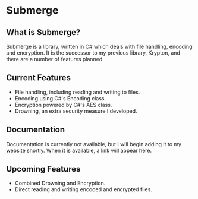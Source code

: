 # Submerge

## What is Submerge?
Submerge is a library, written in C# which deals with file handling, encoding and encryption. It is the successor to my previous library, Krypton, and there are a number of features planned.

## Current Features
- File handling, including reading and writing to files.
- Encoding using C#'s Encoding class.
- Encryption powered by C#'s AES class.
- Drowning, an extra security measure I developed.

## Documentation
Documentation is currently not available, but I will begin adding it to my website shortly. When it is available, a link will appear here.

## Upcoming Features
- Combined Drowning and Encryption.
- Direct reading and writing encoded and encrypted files.
